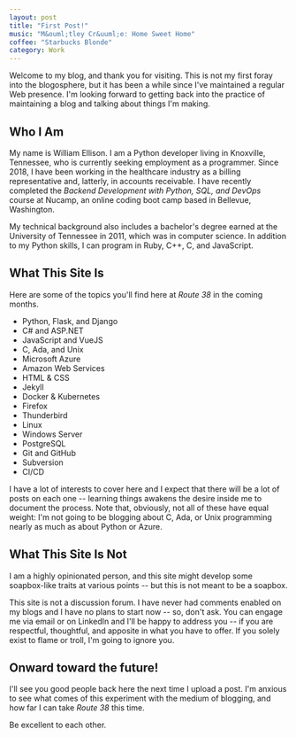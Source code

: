```yaml
---
layout: post
title: "First Post!"
music: "M&ouml;tley Cr&uuml;e: Home Sweet Home"
coffee: "Starbucks Blonde"
category: Work
---
```


Welcome to my blog, and thank you for visiting.  This is not my first foray
into the blogosphere, but it has been a while since I've maintained a regular
Web presence.  I'm looking forward to getting back into the practice of
maintaining a blog and talking about things I'm making.

## Who I Am

My name is William Ellison.  I am a Python developer living in Knoxville,
Tennessee, who is currently seeking employment as a programmer.  Since 2018,
I have been working in the healthcare industry as a billing representative
and, latterly, in accounts receivable.  I have recently completed the
_Backend Development with Python, SQL, and DevOps_ course at Nucamp, an
online coding boot camp based in Bellevue, Washington.

My technical background also includes a bachelor's degree earned at the
University of Tennessee in 2011, which was in computer science.  In addition
to my Python skills, I can program in Ruby, C++, C, and JavaScript.

## What This Site Is

Here are some of the topics you'll find here at _Route 38_ in the coming
months.

<ul class='chain-columnar2'>
    <li>Python, Flask, and Django</li>
    <li>C# and ASP.NET</li>
    <li>JavaScript and VueJS</li>
    <li>C, Ada, and Unix</li>
    <li>Microsoft Azure</li>
    <li>Amazon Web Services</li>
    <li>HTML &amp; CSS</li>
    <li>Jekyll</li>
    <li>Docker &amp; Kubernetes</li>
    <li>Firefox</li>
    <li>Thunderbird</li>
    <li>Linux</li>
    <li>Windows Server</li>
    <li>PostgreSQL</li>
    <li>Git and GitHub</li>
    <li>Subversion</li>
    <li>CI/CD</li>
</ul>

I have a lot of interests to cover here and I expect that there will be a lot
of posts on each one -- learning things awakens the desire inside me to
document the process.  Note that, obviously, not all of these have equal
weight: I'm not going to be blogging about C, Ada, or Unix programming nearly
as much as about Python or Azure.

## What This Site Is Not

I am a highly opinionated person, and this site might develop some soapbox-like
traits at various points -- but this is not meant to be a soapbox.

This site is not a discussion forum.  I have never had comments enabled on my
blogs and I have no plans to start now -- so, don't ask.  You can engage me via
email or on LinkedIn and I'll be happy to address you -- if you are respectful,
thoughtful, and apposite in what you have to offer.  If you solely exist to
flame or troll, I'm going to ignore you.

## Onward toward the future!

I'll see you good people back here the next time I upload a post.  I'm anxious
to see what comes of this experiment with the medium of blogging, and how far I
can take _Route 38_ this time.

Be excellent to each other.

